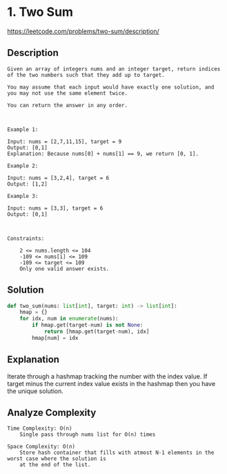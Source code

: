 # 1. Two Sum
https://leetcode.com/problems/two-sum/description/

## Description

```
Given an array of integers nums and an integer target, return indices of the two numbers such that they add up to target.

You may assume that each input would have exactly one solution, and you may not use the same element twice.

You can return the answer in any order.

 

Example 1:

Input: nums = [2,7,11,15], target = 9
Output: [0,1]
Explanation: Because nums[0] + nums[1] == 9, we return [0, 1].

Example 2:

Input: nums = [3,2,4], target = 6
Output: [1,2]

Example 3:

Input: nums = [3,3], target = 6
Output: [0,1]

 

Constraints:

    2 <= nums.length <= 104
    -109 <= nums[i] <= 109
    -109 <= target <= 109
    Only one valid answer exists.

```

## Solution

```python
def two_sum(nums: list[int], target: int) -> list[int]:
    hmap = {}
    for idx, num in enumerate(nums):
        if hmap.get(target-num) is not None:
            return [hmap.get(target-num), idx]
        hmap[num] = idx
```

## Explanation
Iterate through a hashmap tracking the number with the index value.  If target minus the current index value exists in the hashmap then you have the unique solution.

## Analyze Complexity

```
Time Complexity: O(n)
    Single pass through nums list for O(n) times

Space Complexity: O(n)
    Store hash container that fills with atmost N-1 elements in the worst case where the solution is
    at the end of the list.
```